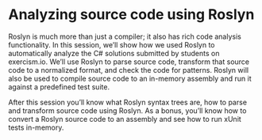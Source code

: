 # Analyzing source code using Roslyn

Roslyn is much more than just a compiler; it also has rich code analysis functionality. In this session, we’ll show how we used Roslyn to automatically analyze the C# solutions submitted by students on exercism.io. We’ll use Roslyn to parse source code, transform that source code to a normalized format, and check the code for patterns. Roslyn will also be used to compile source code to an in-memory assembly and run it against a predefined test suite.

After this session you’ll know what Roslyn syntax trees are, how to parse and transform source code using Roslyn. As a bonus, you’ll know how to convert a Roslyn source code to an assembly and see how to run xUnit tests in-memory.

